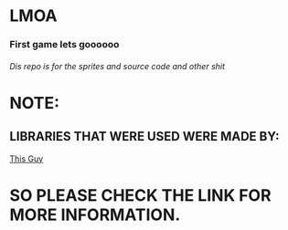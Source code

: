 <h1>LMOA</h1>
<h3>First game lets goooooo</h3>
<h6>Dis repo is for the sprites and source code and other shit</h6>

<h1>NOTE:</h1>
<h2>LIBRARIES THAT WERE USED WERE MADE BY:</h2> <a href="https://github.com/DeybisMelendez/game-tools">This Guy</a>
<h1>SO PLEASE CHECK THE LINK FOR MORE INFORMATION.</h1>

